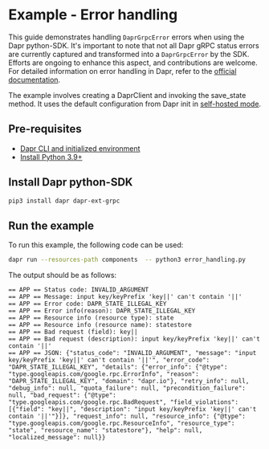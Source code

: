 # Example - Error handling

This guide demonstrates handling `DaprGrpcError` errors when using the Dapr python-SDK. It's important to note that not all Dapr gRPC status errors are currently captured and transformed into a `DaprGrpcError` by the SDK. Efforts are ongoing to enhance this aspect, and contributions are welcome. For detailed information on error handling in Dapr, refer to the [official documentation](https://docs.dapr.io/reference/errors).

The example involves creating a DaprClient and invoking the save_state method. 
It uses the default configuration from Dapr init in [self-hosted mode](https://github.com/dapr/cli#install-dapr-on-your-local-machine-self-hosted). 

## Pre-requisites

- [Dapr CLI and initialized environment](https://docs.dapr.io/getting-started)
- [Install Python 3.9+](https://www.python.org/downloads/)

## Install Dapr python-SDK

<!-- Our CI/CD pipeline automatically installs the correct version, so we can skip this step in the automation -->

```bash
pip3 install dapr dapr-ext-grpc
```

## Run the example

To run this example, the following code can be used:

<!-- STEP
name: Run error handling example
expected_stdout_lines:
- "== APP == Status code: StatusCode.INVALID_ARGUMENT"
- "== APP == Message: input key/keyPrefix 'key||' can't contain '||'"
- "== APP == Error code: DAPR_STATE_ILLEGAL_KEY"
- "== APP == Error info(reason): DAPR_STATE_ILLEGAL_KEY"
- "== APP == Resource info (resource type): state"
- "== APP == Resource info (resource name): statestore"
- "== APP == Bad request (field): key||"
- "== APP == Bad request (description): input key/keyPrefix 'key||' can't contain '||'"
- "== APP == JSON: {\"status_code\": \"INVALID_ARGUMENT\", \"message\": \"input key/keyPrefix 'key||' can't contain '||'\", \"error_code\": \"DAPR_STATE_ILLEGAL_KEY\", \"details\": {\"error_info\": {\"@type\": \"type.googleapis.com/google.rpc.ErrorInfo\", \"reason\": \"DAPR_STATE_ILLEGAL_KEY\", \"domain\": \"dapr.io\"}, \"retry_info\": null, \"debug_info\": null, \"quota_failure\": null, \"precondition_failure\": null, \"bad_request\": {\"@type\": \"type.googleapis.com/google.rpc.BadRequest\", \"field_violations\": [{\"field\": \"key||\", \"description\": \"input key/keyPrefix 'key||' can't contain '||'\"}]}, \"request_info\": null, \"resource_info\": {\"@type\": \"type.googleapis.com/google.rpc.ResourceInfo\", \"resource_type\": \"state\", \"resource_name\": \"statestore\"}, \"help\": null, \"localized_message\": null}}"
timeout_seconds: 5
-->

```bash
dapr run --resources-path components  -- python3 error_handling.py
```
<!-- END_STEP -->

The output should be as follows:

```
== APP == Status code: INVALID_ARGUMENT
== APP == Message: input key/keyPrefix 'key||' can't contain '||'
== APP == Error code: DAPR_STATE_ILLEGAL_KEY
== APP == Error info(reason): DAPR_STATE_ILLEGAL_KEY
== APP == Resource info (resource type): state
== APP == Resource info (resource name): statestore
== APP == Bad request (field): key||
== APP == Bad request (description): input key/keyPrefix 'key||' can't contain '||'
== APP == JSON: {"status_code": "INVALID_ARGUMENT", "message": "input key/keyPrefix 'key||' can't contain '||'", "error_code": "DAPR_STATE_ILLEGAL_KEY", "details": {"error_info": {"@type": "type.googleapis.com/google.rpc.ErrorInfo", "reason": "DAPR_STATE_ILLEGAL_KEY", "domain": "dapr.io"}, "retry_info": null, "debug_info": null, "quota_failure": null, "precondition_failure": null, "bad_request": {"@type": "type.googleapis.com/google.rpc.BadRequest", "field_violations": [{"field": "key||", "description": "input key/keyPrefix 'key||' can't contain '||'"}]}, "request_info": null, "resource_info": {"@type": "type.googleapis.com/google.rpc.ResourceInfo", "resource_type": "state", "resource_name": "statestore"}, "help": null, "localized_message": null}}
```
